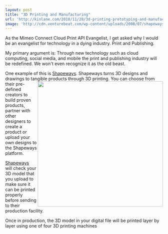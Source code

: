 ```yaml
---
layout: post
title: "3D Printing and Manufacturing"
url: 'http://kinlane.com/2010/11/28/3d-printing-prototyping-and-manufacturing/'
image: 'http://cdn.venturebeat.com/wp-content/uploads/2008/07/shapeways_logo.png'
---
```


As the Mimeo Connect Cloud Print API Evangelist, I get asked why I would be an evangelist for technology in a dying industry. Print and Publishing.

My primary argument is: Through new technology such as cloud computing, social media, and mobile the print and publishing industry will be redefined. We won't even recognize it as the old beast.

One example of this is [Shapeways][1]. Shapeways turns 3D designs and drawings to tangible products through 3D printing. <img src="http://cdn.venturebeat.com/wp-content/uploads/2008/07/shapeways_logo.png" alt="" width="400" align="right" /> You can choose from their pre-defined creators to build proven products, partner with other designers to create a product or upload your own designs to the Shapeways platform.

[Shapeways][1] will check your 3D model that you upload to make sure it can be printed properly before sending to their production facility.

Once in production, the 3D model in your digital file will be printed layer by layer using one of four 3D printing machines

   [1]: http://www.shapeways.com
